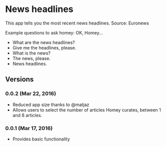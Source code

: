 # News headlines
        
This app tells you the most recent news headlines.
Source: Euronews

Example questions to ask homey:
OK, Homey...

* What are the news headlines?
* Give me the headlines, please.
* What is the news?
* The news, please.
* News headlines.

## Versions

### 0.0.2 (Mar 22, 2016)
* Reduced app size thanks to @matjaz
* Allows users to select the number of articles Homey curates, between 1 and 8 articles.

### 0.0.1 (Mar 17, 2016)
* Provides basic functionality 
